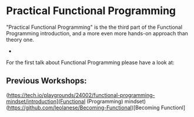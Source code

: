# Practical Functional Programming
"Practical Functional Programming" is the the third part of the Functional Programming introduction, and a more even more hands-on approach than theory one.

-

For the first talk about Functional Programming please have a look at:

## Previous Workshops:
(https://tech.io/playgrounds/24002/functional-programming-mindset/introduction](Functional (Programming) mindset)<br/>
(https://github.com/leolanese/Becoming-Functional)[Becoming Functionl]<br/>





